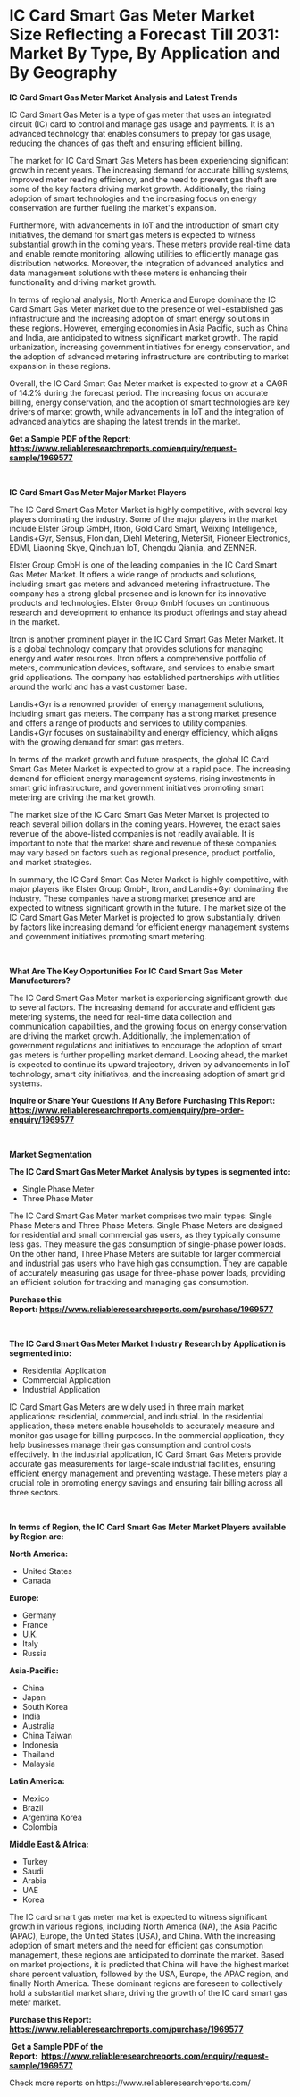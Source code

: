 <p><h1>IC Card Smart Gas Meter Market Size Reflecting a Forecast Till 2031: Market By Type, By Application and By Geography</h1></p><p><strong>IC Card Smart Gas Meter Market Analysis and Latest Trends</strong></p>
<p><p>IC Card Smart Gas Meter is a type of gas meter that uses an integrated circuit (IC) card to control and manage gas usage and payments. It is an advanced technology that enables consumers to prepay for gas usage, reducing the chances of gas theft and ensuring efficient billing. </p><p>The market for IC Card Smart Gas Meters has been experiencing significant growth in recent years. The increasing demand for accurate billing systems, improved meter reading efficiency, and the need to prevent gas theft are some of the key factors driving market growth. Additionally, the rising adoption of smart technologies and the increasing focus on energy conservation are further fueling the market's expansion.</p><p>Furthermore, with advancements in IoT and the introduction of smart city initiatives, the demand for smart gas meters is expected to witness substantial growth in the coming years. These meters provide real-time data and enable remote monitoring, allowing utilities to efficiently manage gas distribution networks. Moreover, the integration of advanced analytics and data management solutions with these meters is enhancing their functionality and driving market growth.</p><p>In terms of regional analysis, North America and Europe dominate the IC Card Smart Gas Meter market due to the presence of well-established gas infrastructure and the increasing adoption of smart energy solutions in these regions. However, emerging economies in Asia Pacific, such as China and India, are anticipated to witness significant market growth. The rapid urbanization, increasing government initiatives for energy conservation, and the adoption of advanced metering infrastructure are contributing to market expansion in these regions.</p><p>Overall, the IC Card Smart Gas Meter market is expected to grow at a CAGR of 14.2% during the forecast period. The increasing focus on accurate billing, energy conservation, and the adoption of smart technologies are key drivers of market growth, while advancements in IoT and the integration of advanced analytics are shaping the latest trends in the market.</p></p>
<p><strong>Get a Sample PDF of the Report:&nbsp; <a href="https://www.reliableresearchreports.com/enquiry/request-sample/1969577">https://www.reliableresearchreports.com/enquiry/request-sample/1969577</a></strong></p>
<p>&nbsp;</p>
<p><strong>IC Card Smart Gas Meter Major Market Players</strong></p>
<p><p>The IC Card Smart Gas Meter Market is highly competitive, with several key players dominating the industry. Some of the major players in the market include Elster Group GmbH, Itron, Gold Card Smart, Weixing Intelligence, Landis+Gyr, Sensus, Flonidan, Diehl Metering, MeterSit, Pioneer Electronics, EDMI, Liaoning Skye, Qinchuan IoT, Chengdu Qianjia, and ZENNER.</p><p>Elster Group GmbH is one of the leading companies in the IC Card Smart Gas Meter Market. It offers a wide range of products and solutions, including smart gas meters and advanced metering infrastructure. The company has a strong global presence and is known for its innovative products and technologies. Elster Group GmbH focuses on continuous research and development to enhance its product offerings and stay ahead in the market.</p><p>Itron is another prominent player in the IC Card Smart Gas Meter Market. It is a global technology company that provides solutions for managing energy and water resources. Itron offers a comprehensive portfolio of meters, communication devices, software, and services to enable smart grid applications. The company has established partnerships with utilities around the world and has a vast customer base.</p><p>Landis+Gyr is a renowned provider of energy management solutions, including smart gas meters. The company has a strong market presence and offers a range of products and services to utility companies. Landis+Gyr focuses on sustainability and energy efficiency, which aligns with the growing demand for smart gas meters.</p><p>In terms of the market growth and future prospects, the global IC Card Smart Gas Meter Market is expected to grow at a rapid pace. The increasing demand for efficient energy management systems, rising investments in smart grid infrastructure, and government initiatives promoting smart metering are driving the market growth.</p><p>The market size of the IC Card Smart Gas Meter Market is projected to reach several billion dollars in the coming years. However, the exact sales revenue of the above-listed companies is not readily available. It is important to note that the market share and revenue of these companies may vary based on factors such as regional presence, product portfolio, and market strategies.</p><p>In summary, the IC Card Smart Gas Meter Market is highly competitive, with major players like Elster Group GmbH, Itron, and Landis+Gyr dominating the industry. These companies have a strong market presence and are expected to witness significant growth in the future. The market size of the IC Card Smart Gas Meter Market is projected to grow substantially, driven by factors like increasing demand for efficient energy management systems and government initiatives promoting smart metering.</p></p>
<p>&nbsp;</p>
<p><strong>What Are The Key Opportunities For IC Card Smart Gas Meter Manufacturers?</strong></p>
<p><p>The IC Card Smart Gas Meter market is experiencing significant growth due to several factors. The increasing demand for accurate and efficient gas metering systems, the need for real-time data collection and communication capabilities, and the growing focus on energy conservation are driving the market growth. Additionally, the implementation of government regulations and initiatives to encourage the adoption of smart gas meters is further propelling market demand. Looking ahead, the market is expected to continue its upward trajectory, driven by advancements in IoT technology, smart city initiatives, and the increasing adoption of smart grid systems.</p></p>
<p><strong>Inquire or Share Your Questions If Any Before Purchasing This Report: <a href="https://www.reliableresearchreports.com/enquiry/pre-order-enquiry/1969577">https://www.reliableresearchreports.com/enquiry/pre-order-enquiry/1969577</a></strong></p>
<p>&nbsp;</p>
<p><strong>Market Segmentation</strong></p>
<p><strong>The IC Card Smart Gas Meter Market Analysis by types is segmented into:</strong></p>
<p><ul><li>Single Phase Meter</li><li>Three Phase Meter</li></ul></p>
<p><p>The IC Card Smart Gas Meter market comprises two main types: Single Phase Meters and Three Phase Meters. Single Phase Meters are designed for residential and small commercial gas users, as they typically consume less gas. They measure the gas consumption of single-phase power loads. On the other hand, Three Phase Meters are suitable for larger commercial and industrial gas users who have high gas consumption. They are capable of accurately measuring gas usage for three-phase power loads, providing an efficient solution for tracking and managing gas consumption.</p></p>
<p><strong>Purchase this Report:&nbsp;<a href="https://www.reliableresearchreports.com/purchase/1969577">https://www.reliableresearchreports.com/purchase/1969577</a></strong></p>
<p>&nbsp;</p>
<p><strong>The IC Card Smart Gas Meter Market Industry Research by Application is segmented into:</strong></p>
<p><ul><li>Residential Application</li><li>Commercial Application</li><li>Industrial Application</li></ul></p>
<p><p>IC Card Smart Gas Meters are widely used in three main market applications: residential, commercial, and industrial. In the residential application, these meters enable households to accurately measure and monitor gas usage for billing purposes. In the commercial application, they help businesses manage their gas consumption and control costs effectively. In the industrial application, IC Card Smart Gas Meters provide accurate gas measurements for large-scale industrial facilities, ensuring efficient energy management and preventing wastage. These meters play a crucial role in promoting energy savings and ensuring fair billing across all three sectors.</p></p>
<p>&nbsp;</p>
<p><strong>In terms of Region, the IC Card Smart Gas Meter Market Players available by Region are:</strong></p>
<p>
    <p> <strong> North America: </strong>
        <ul>
            <li>United States</li>
            <li>Canada</li>
        </ul>
        </p> 
    <p> <strong> Europe: </strong>
        <ul>
            <li>Germany</li>
            <li>France</li>
            <li>U.K.</li>
            <li>Italy</li>
            <li>Russia</li>
        </ul>
        </p> 
    <p> <strong> Asia-Pacific: </strong>
        <ul>
            <li>China</li>
            <li>Japan</li>
            <li>South Korea</li>
            <li>India</li>
            <li>Australia</li>
            <li>China Taiwan</li>
            <li>Indonesia</li>
            <li>Thailand</li>
            <li>Malaysia</li>
        </ul>
        </p> 
    <p> <strong> Latin America: </strong>
        <ul>
            <li>Mexico</li>
            <li>Brazil</li>
            <li>Argentina Korea</li>
            <li>Colombia</li>
        </ul>
        </p> 
    <p> <strong> Middle East & Africa: </strong>
        <ul>
            <li>Turkey</li>
            <li>Saudi</li>
            <li>Arabia</li>
            <li>UAE</li>
            <li>Korea</li>
        </ul>
    </p>
    </p>
<p><p>The IC card smart gas meter market is expected to witness significant growth in various regions, including North America (NA), the Asia Pacific (APAC), Europe, the United States (USA), and China. With the increasing adoption of smart meters and the need for efficient gas consumption management, these regions are anticipated to dominate the market. Based on market projections, it is predicted that China will have the highest market share percent valuation, followed by the USA, Europe, the APAC region, and finally North America. These dominant regions are foreseen to collectively hold a substantial market share, driving the growth of the IC card smart gas meter market.</p></p>
<p><strong>Purchase this Report: <a href="https://www.reliableresearchreports.com/purchase/1969577">https://www.reliableresearchreports.com/purchase/1969577</a></strong></p>
<p>&nbsp;<strong>Get a Sample PDF of the Report:&nbsp;&nbsp;<a href="https://www.reliableresearchreports.com/enquiry/request-sample/1969577">https://www.reliableresearchreports.com/enquiry/request-sample/1969577</a></strong></p>
<p><strong></strong></p>
<p>Check more reports on https://www.reliableresearchreports.com/</p>